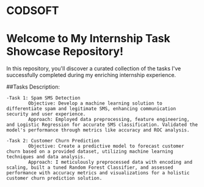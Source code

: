 # CODSOFT
# Welcome to My Internship Task Showcase Repository!
In this repository, you'll discover a curated collection of the tasks I've successfully completed during my enriching internship experience.

##Tasks Description:


<description>
  
    -Task 1: Spam SMS Detection
            Objective: Develop a machine learning solution to differentiate spam and legitimate SMS, enhancing communication security and user experience.
            Approach: Employed data preprocessing, feature engineering, and Logistic Regression for accurate SMS classification. Validated the model's performance through metrics like accuracy and ROC analysis.

    -Task 2: Customer Churn Prediction
            Objective: Create a predictive model to forecast customer churn based on a provided dataset, utilizing machine learning techniques and data analysis.
            Approach: I meticulously preprocessed data with encoding and scaling, built a tuned Random Forest Classifier, and assessed performance with accuracy metrics and visualizations for a holistic customer churn prediction solution.
        
</description>        
